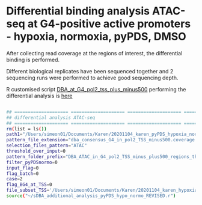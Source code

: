 Differential binding analysis ATAC-seq at G4-positive active promoters - hypoxia, normoxia, pyPDS, DMSO
================

After collecting read coverage at the regions of interest, the differential binding is performed.

Different biological replicates have been sequenced together and 2 sequencing runs were performed to achieve good sequencing depth.

R customised script [DBA\_at\_G4\_pol2\_tss\_plus\_minus500](./sDBA_additional_analysis_pyPDS_hypo_normo_REVISED.r) performing the differential analysis is [here](./sDBA_additional_analysis_pyPDS_hypo_normo_REVISED.r)

``` bash

## ==================== ==================== ==================== ====================
## differential analysis ATAC-seq
## ==================== ==================== ==================== ====================
rm(list = ls())
path1="/Users/simeon01/Documents/Karen/20201104_karen_pyPDS_hypoxia_normoxia_pol2_atac"
pattern_file_extension="dba_consensus_G4_in_pol2_TSS_minus500.coverage.bed$"
selection_files_pattern="ATAC"
threshold_over_input=0
pattern_folder_prefix="DBA_ATAC_in_G4_pol2_TSS_minus_plus500_regions_thr0"
filter_pyPDSnormo=0
input_flag=0
flag_batch=0
case=2
flag_BG4_at_TSS=0
file_subset_TSS='/Users/simeon01/Documents/Karen/20201104_karen_hypoxia_normoxia_pol2_atac_bg4/overlap_of_merge_BG4_POL2_normo_hypo.at_TSS_plus_minus_500bp.bed'
source("~/sDBA_additional_analysis_pyPDS_hypo_normo_REVISED.r")
```
